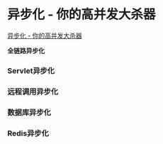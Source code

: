 # 异步化 - 你的高并发大杀器

[异步化 - 你的高并发大杀器](https://juejin.cn/post/6844903639253794824)

**全链路异步化**

### Servlet异步化

### 远程调用异步化

### 数据库异步化

### Redis异步化



